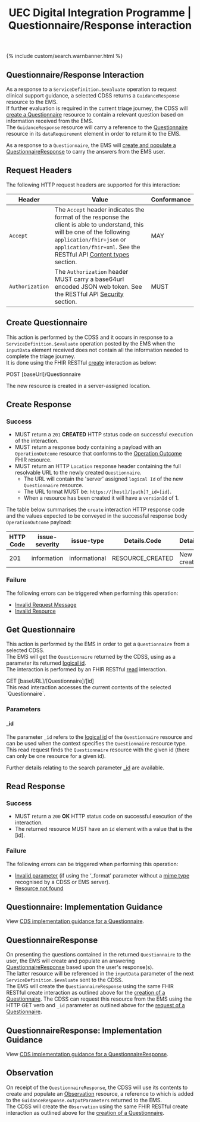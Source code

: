 ﻿---
title: UEC Digital Integration Programme | Questionnaire/Response interaction
keywords: questionnaire, questionnaireresponse, observation, rest,
tags: [rest,fhir,api]
sidebar: ctp_rest_sidebar
permalink: api_get_questionnaire.html
summary: Questionnaire/Response interaction
---

{% include custom/search.warnbanner.html %}
<!--
{% include custom/fhir.referencemin.html resource="" userlink="" page="" fhirname="Questionnaire" fhirlink="[Questionnaire](http://hl7.org/fhir/stu3/questionnaire.html)" content="User Stories" userlink="" %}
-->

## Questionnaire/Response Interaction ## 
As a response to a `ServiceDefinition.$evaluate` operation to request clinical support guidance, a selected CDSS returns a `GuidanceResponse` resource to the EMS.  
If further evaluation is required in the current triage journey, the CDSS will [create a Questionnaire](#create-questionnaire) resource to contain a relevant question based on information received from the EMS.  
The `GuidanceResponse` resource will carry a reference to the [Questionnaire](http://hl7.org/fhir/stu3/questionnaire.html) resource in its `dataRequirement` element in order to return it to the EMS.

As a response to a `Questionnaire`, the EMS will [create and populate a QuestionnaireResponse](#questionnaireresponse) to carry the answers from the EMS user.

## Request Headers ##
The following HTTP request headers are supported for this interaction:  


| Header               | Value |Conformance |
|----------------------|-------|-------|
| `Accept`      | The `Accept` header indicates the format of the response the client is able to understand, this will be one of the following `application/fhir+json` or `application/fhir+xml`. See the RESTful API [Content types](api_general_guidance.html#content-types) section. | MAY |
| `Authorization`      | The `Authorization` header MUST carry a base64url encoded JSON web token. See the RESTful API [Security](api_security.html) section. | MUST |


## Create Questionnaire ##
This action is performed by the CDSS and it occurs in response to a `ServiceDefinition.$evaluate` operation posted by the EMS when the `inputData` element received does not contain all the information needed to complete the triage journey.  
It is done using the FHIR RESTful [create](https://www.hl7.org/fhir/http.html#create) interaction as below:

<div markdown="span" class="alert alert-success" role="alert">
POST [baseUrl]/Questionnaire</div>  

The new resource is created in a server-assigned location.

## Create Response ##

### Success ###

- MUST return a `201` **CREATED** HTTP status code on successful execution of the interaction.
- MUST return a response body containing a payload with an `OperationOutcome` resource that conforms to the [Operation Outcome](http://hl7.org/fhir/STU3/operationoutcome.html) FHIR resource. 
- MUST return an HTTP `Location` response header containing the full resolvable URL to the newly created `Questionnaire`. 
  - The URL will contain the 'server' assigned `logical Id` of the new `Questionnaire` resource.
  - The URL format MUST be: `https://[host]/[path]?_id=[id]`. 
  - When a resource has been created it will have a `versionId` of 1.  

The table below summarises the `create` interaction HTTP response code and the values expected to be conveyed in the successful response body `OperationOutcome` payload:


| HTTP Code | issue-severity | issue-type | Details.Code | Details.Display |
|-----------|----------------|------------|--------------|-----------------|
|201|information|informational|RESOURCE_CREATED|New resource created |

### Failure ###
The following errors can be triggered when performing this operation:  

- [Invalid Request Message](api_general_guidance.html#invalid-request-message)
- [Invalid Resource](api_general_guidance.html#invalid-resource)
<!-- [Duplicate Resource](api_general_guidance.html#duplicate-resource) -->

## Get Questionnaire ##
This action is performed by the EMS in order to get a `Questionnaire` from a selected CDSS.  
The EMS will get the `Questionnaire` returned by the CDSS, using as a parameter its returned [logical id](http://hl7.org/fhir/STU3/resource.html#id).  
The interaction is performed by an FHIR RESTful [read](https://www.hl7.org/fhir/stu3/http.html#read) interaction.  
<div markdown="span" class="alert alert-success" role="alert">
GET [baseURL]/[Questionnaire]/[id]</div>  
This read interaction accesses the current contents of the selected `Questionnaire`.  

### Parameters ###
 
#### _id ####

The parameter `_id` refers to the [logical id](http://hl7.org/fhir/STU3/resource.html#id) of the `Questionnaire` resource and can be used when the context specifies the `Questionnaire` resource type.    
This read request finds the `Questionnaire` resource with the given id (there can only be one resource for a given id).   

Further details relating to the search parameter [_id](https://www.hl7.org/fhir/stu3/search.html#id) are available.  

<!--
Add explanatory diagram here? 
-->

## Read Response ##

### Success ###

* MUST return a `200` **OK** HTTP status code on successful execution of the interaction.
* The returned resource MUST have an `id` element with a value that is the [id].

### Failure ###
The following errors can be triggered when performing this operation:  


* [Invalid parameter](api_general_guidance.html#parameters) (if using the ‘_format’ parameter without a [mime type](api_general_guidance.html#content-types) recognised by a CDSS or EMS server).  
* [Resource not found](api_general_guidance.html#resource-not-found)

## Questionnaire: Implementation Guidance ##
View [CDS implementation guidance for a Questionnaire](api_questionnaire.html).

## QuestionnaireResponse ##
On presenting the questions contained in the returned `Questionnaire` to the user, the EMS will create and populate an answering [QuestionnaireResponse](http://hl7.org/fhir/stu3/questionnaireresponse.html) based upon the user's response(s).  
The latter resource will be referenced in the `inputData` parameter of the next `ServiceDefinition.$evaluate` sent to the CDSS.  
The EMS will create the `QuestionnaireResponse` using the same FHIR RESTful create interaction as outlined above for the [creation of a Questionnaire](#create-questionnaire).
The CDSS can request this resource from the EMS using the HTTP GET verb and `_id` parameter as outlined above for the [request of a Questionnaire](#get-questionnaire).  

## QuestionnaireResponse: Implementation Guidance ##
View [CDS implementation guidance for a QuestionnaireResponse](api_questionnaire_response.html).

## Observation ##
On receipt of the `QuestionnaireResponse`, the CDSS will use its contents to create and populate an [Observation](http://hl7.org/fhir/stu3/observation.html) resource, a reference to which is added to the `GuidanceResponse.outputParameters` returned to the EMS.  
The CDSS will create the `Observation` using the same FHIR RESTful create interaction as outlined above for the [creation of a Questionnaire](#create-questionnaire).

<!-- ## Example Scenario ##
Placeholder -->







